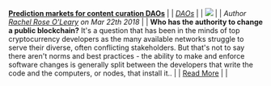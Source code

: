 [**Prediction markets for content curation DAOs**](https://www.coindesk.com/polkadots-radical-plan-governing-blockchain-blockchains/) |  |
[_DAOs_](daos.md) |  |
[<img src="../../images/monthly_no_image.png">](https://www.coindesk.com/polkadots-radical-plan-governing-blockchain-blockchains/) |  |
_Author [Rachel Rose O'Leary](https://www.coindesk.com/author/rachelroseoleary/) on Mar 22th 2018_ |  |
**Who has the authority to change a public blockchain?** It's a question that has been in the minds of top cryptocurrency developers as the many available networks struggle to serve their diverse, often conflicting stakeholders. But that's not to say there aren't norms and best practices - the ability to make and enforce software changes is generally split between the developers that write the code and the computers, or nodes, that install it.. |  |
[Read More](https://www.coindesk.com/polkadots-radical-plan-governing-blockchain-blockchains/) |  |
